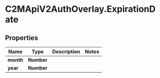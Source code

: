 # C2MApiV2AuthOverlay.ExpirationDate

## Properties

Name | Type | Description | Notes
------------ | ------------- | ------------- | -------------
**month** | **Number** |  | 
**year** | **Number** |  | 


